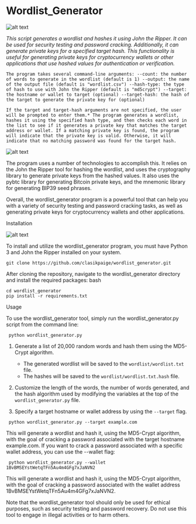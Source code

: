 # Wordlist_Generator
![alt text](https://www.dropbox.com/s/2jgjgzzl4b7m4gg/Photo%2014-05-2023%2C%2012%2001%2056%20PM.jpg?raw=1)

*This script generates a wordlist and hashes it using John the Ripper.
It can be used for security testing and password cracking.
Additionally, it can generate private keys for a specified target hash.*
*This functionality is useful for generating private keys for cryptocurrency wallets or other applications that use hashed values for authentication or verification.*

`The program takes several command-line arguments:
 --count: the number of words to generate in the wordlist (default is 1)
 --output: the name of the output file (default is "wordlist.csv")
 --hash-type: the type of hash to use with John the Ripper (default is "md5crypt")
 --target: the hostname or wallet to target (optional)
 --target-hash: the hash of the target to generate the private key for (optional)`

 `If the target and target-hash arguments are not specified, the user will be prompted to enter them.* The program generates a wordlist, hashes it using the specified hash type, and then checks each word in the list to see if it generates a private key that matches the target address or wallet. If a matching private key is found, the program will indicate that the private key is valid. Otherwise, it will indicate that no matching password was found for the target hash.`



![alt text](https://www.dropbox.com/s/1x2avy6hc9qsned/Photo%2014-05-2023%2C%2011%2045%2049%20AM.jpg?raw=1)



The program uses a number of technologies to accomplish this. It relies on the John the Ripper tool for hashing the wordlist, and uses the cryptography library to generate private keys from the hashed values. It also uses the pybtc library for generating Bitcoin private keys, and the mnemonic library for generating BIP39 seed phrases.

Overall, the wordlist_generator program is a powerful tool that can help you with a variety of security testing and password cracking tasks, as well as generating private keys for cryptocurrency wallets and other applications.

Installation

![alt text](https://www.dropbox.com/s/8t4cem1pmf3vmow/Photo%2014-05-2023%2C%2011%2048%2052%20AM.jpg?raw=1)

To install and utilize the wordlist_generator program, you must have Python 3 and John the Ripper installed on your system.
```
git clone https://github.com/clasikpaige/wordlist_generator.git
```
After cloning the repository, navigate to the wordlist_generator directory and install the required packages:
bash
```
cd wordlist_generator
pip install -r requirements.txt
```
Usage

To use the wordlist_generator tool, simply run the wordlist_generator.py script from the command line:

```
 python wordlist_generator.py
```
1. Generate a list of 20,000 random words and hash them using the MD5-Crypt algorithm. 
    - The generated wordlist will be saved to the `wordlist/wordlist.txt` file. 
    - The hashes will be saved to the `wordlist/wordlist.txt.hash` file.

2. Customize the length of the words, the number of words generated, and the hash algorithm used by modifying the variables at the top of the `wordlist_generator.py` file.

3. Specify a target hostname or wallet address by using the `--target` flag.

```
 python wordlist_generator.py --target example.com
```
This will generate a wordlist and hash it, using the MD5-Crypt algorithm, with the goal of cracking a password associated with the target hostname example.com. If you want to crack a password associated with a specific wallet address, you can use the --wallet flag:

```
 python wordlist_generator.py --wallet 1BvBMSEYstWetqTFn5Au4m4GFg7xJaNVN2
```
This will generate a wordlist and hash it, using the MD5-Crypt algorithm, with the goal of cracking a password associated with the wallet address 1BvBMSEYstWetqTFn5Au4m4GFg7xJaNVN2.

Note that the wordlist_generator tool should only be used for ethical purposes, such as security testing and password recovery. Do not use this tool to engage in illegal activities or to harm others.